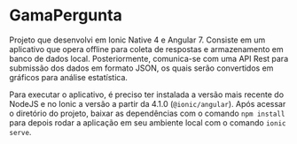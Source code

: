# GamaPergunta

Projeto que desenvolvi em Ionic Native 4 e Angular 7. Consiste em um aplicativo que opera offline para coleta de respostas e armazenamento em banco de dados local. Posteriormente, comunica-se com uma API Rest para submissão dos dados em formato JSON, os quais serão convertidos em gráficos para análise estatística.

Para executar o aplicativo, é preciso ter instalada a versão mais recente do NodeJS e no Ionic a versão a partir da 4.1.0 (`@ionic/angular`).
Após acessar o diretório do projeto, baixar as dependências com o comando `npm install` para depois rodar a aplicação em seu ambiente local com o comando `ionic serve`.
